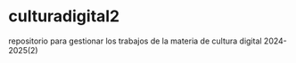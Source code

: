 # culturadigital2
repositorio para gestionar los trabajos de la materia  de cultura digital 2024-2025(2)
